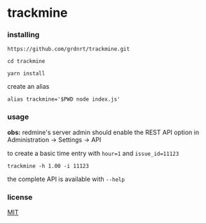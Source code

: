 # trackmine

### installing

`https://github.com/grdnrt/trackmine.git`
 
`cd trackmine`

`yarn install`

create an alias

`alias trackmine='$PWD node index.js'`

### usage

**obs:** redmine's server admin should enable the REST API option in Administration -> Settings -> API

to create a basic time entry with `hour=1` and `issue_id=11123`

`trackmine -h 1.00 -i 11123`

the complete API is available with `--help`

### license

[MIT](https://github.com/grdnrt/trackmine/blob/master/LICENSE)
